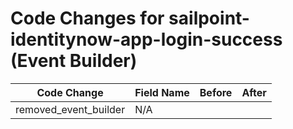 # Code Changes for sailpoint-identitynow-app-login-success (Event Builder)

| Code Change | Field Name | Before | After |
|-------------|------------|--------|-------|
| removed_event_builder | N/A |  |  |